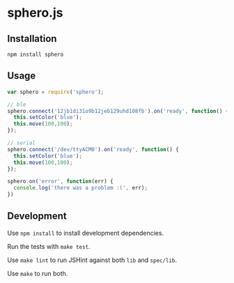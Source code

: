 # sphero.js

## Installation

    npm install sphero

## Usage

```javascript
var sphero = require('sphero');

// ble
sphero.connect('12jb1di31o9b12jeb129uhd108fb').on('ready', function() {
  this.setColor('blue');
  this.move(100,100);
});

// serial
sphero.connect('/dev/ttyACM0').on('ready', function() {
  this.setColor('blue');
  this.move(100,100);
});

sphero.on('error', function(err) {
  console.log('there was a problem :(', err);
})
```

## Development

Use `npm install` to install development dependencies.

Run the tests with `make test`.

Use `make lint` to run JSHint against both `lib` and `spec/lib`.

Use `make` to run both.
